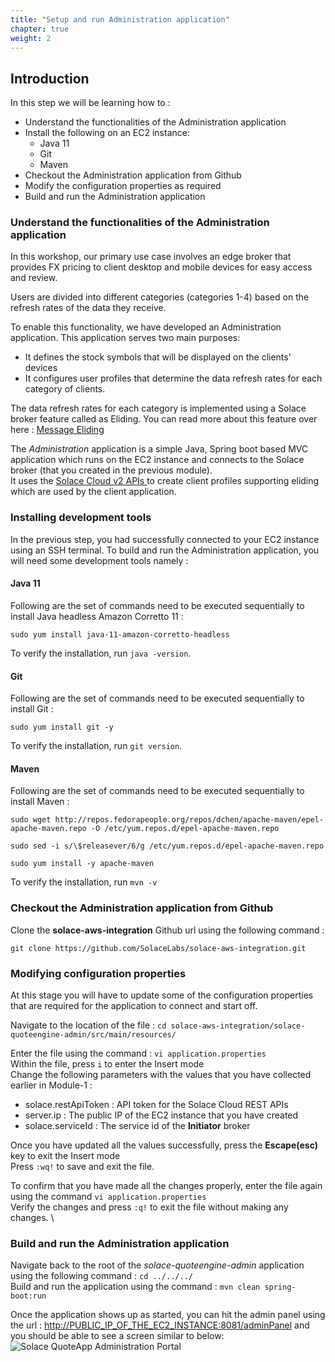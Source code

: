 ```yaml
---
title: "Setup and run Administration application" 
chapter: true
weight: 2 
---
```


## Introduction
In this step we will be learning how to :
- Understand the functionalities of the Administration application
- Install the following on an EC2 instance:
  - Java 11
  - Git
  - Maven
- Checkout the Administration application from Github
- Modify the configuration properties as required
- Build and run the Administration application

### Understand the functionalities of the Administration application
In this workshop, our primary use case involves an edge broker that provides FX pricing to client desktop and mobile devices for easy access and review.

Users are divided into different categories (categories 1-4) based on the refresh rates of the data they receive.

To enable this functionality, we have developed an Administration application. This application serves two main purposes: 
- It defines the stock symbols that will be displayed on the clients' devices
- It configures user profiles that determine the data refresh rates for each category of clients. 

The data refresh rates for each category is implemented using a Solace broker feature called as Eliding. You can read more about this feature over here : [Message Eliding](https://docs.solace.com/Messaging/Direct-Msg/Direct-Messages.htm?Highlight=message%20eliding#Message-Eliding)

The _Administration_ application is a simple Java, Spring boot based MVC application which runs on the EC2 instance and 
connects to the Solace broker (that you created in the previous module). \
It uses the [Solace Cloud v2 APIs ](https://api.solace.dev/cloud/reference/using-the-v2-rest-apis-for-pubsub-cloud) to create client profiles supporting eliding which are used by the client application.

### Installing development tools
In the previous step, you had successfully connected to your EC2 instance using an SSH terminal.
To build and run the Administration application, you will need some development tools namely :

#### Java 11
Following are the set of commands need to be executed sequentially to install Java headless Amazon Corretto 11 :

`sudo yum install java-11-amazon-corretto-headless`

To verify the installation, run `java -version`.

#### Git
Following are the set of commands need to be executed sequentially to install Git :

`sudo yum install git -y`

To verify the installation, run `git version`.

#### Maven
Following are the set of commands need to be executed sequentially to install Maven :

`sudo wget http://repos.fedorapeople.org/repos/dchen/apache-maven/epel-apache-maven.repo -O /etc/yum.repos.d/epel-apache-maven.repo`

`sudo sed -i s/\$releasever/6/g /etc/yum.repos.d/epel-apache-maven.repo`

`sudo yum install -y apache-maven`

To verify the installation, run `mvn -v`

### Checkout the Administration application from Github
Clone the **solace-aws-integration** Github url using the following command :

`git clone https://github.com/SolaceLabs/solace-aws-integration.git`

### Modifying configuration properties
At this stage you will have to update some of the configuration properties that are required for the application to connect and start off. 

Navigate to the location of the file : `cd solace-aws-integration/solace-quoteengine-admin/src/main/resources/`

Enter the file using the command : `vi application.properties` \
Within the file, press `i` to enter the Insert mode \
Change the following parameters with the values that you have collected earlier in Module-1 : 
- solace.restApiToken : API token for the Solace Cloud REST APIs
- server.ip : The public IP of the EC2 instance that you have created
- solace.serviceId : The service id of the **Initiator** broker

Once you have updated all the values successfully, press the **Escape(esc)** key to exit the Insert mode \
Press `:wq!` to save and exit the file.

To confirm that you have made all the changes properly, enter the file again using the command `vi application.properties` \
Verify the changes and press `:q!` to exit the file without making any changes. \

### Build and run the Administration application
Navigate back to the root of the _solace-quoteengine-admin_ application using the following command : `cd ../../../` \
Build and run the application using the command  : `mvn clean spring-boot:run`

Once the application shows up as started, you can hit the admin panel using the url : 
[http://PUBLIC_IP_OF_THE_EC2_INSTANCE:8081/adminPanel](http://PUBLIC_IP_OF_THE_EC2_INSTANCE:8081/adminPanel) 
and you should be able to see a screen similar to below:
![Solace QuoteApp Administration Portal](/images/moduleTwo/Solace-QuoteApp-Admin.png)

